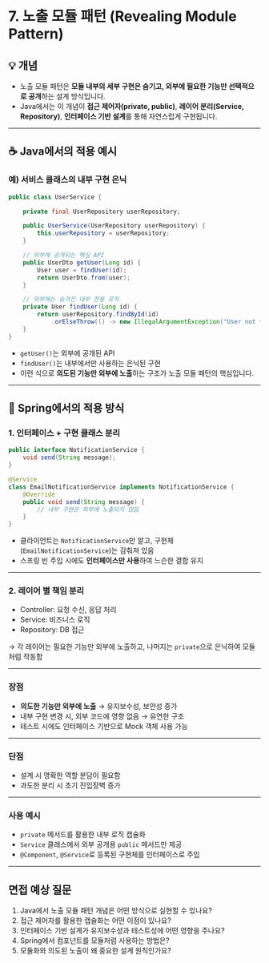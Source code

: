 # 7. 노출 모듈 패턴 (Revealing Module Pattern)

## 💡 개념
- 노출 모듈 패턴은 **모듈 내부의 세부 구현은 숨기고, 외부에 필요한 기능만 선택적으로 공개**하는 설계 방식입니다.
- Java에서는 이 개념이 **접근 제어자(private, public)**, **레이어 분리(Service, Repository)**, **인터페이스 기반 설계**를 통해 자연스럽게 구현됩니다.

---

## ☕ Java에서의 적용 예시

### 예) 서비스 클래스의 내부 구현 은닉

```java
public class UserService {

    private final UserRepository userRepository;

    public UserService(UserRepository userRepository) {
        this.userRepository = userRepository;
    }

    // 외부에 공개되는 핵심 API
    public UserDto getUser(Long id) {
        User user = findUser(id);
        return UserDto.from(user);
    }

    // 외부에는 숨겨진 내부 전용 로직
    private User findUser(Long id) {
        return userRepository.findById(id)
            .orElseThrow(() -> new IllegalArgumentException("User not found"));
    }
}
```

- `getUser()`는 외부에 공개된 API
- `findUser()`는 내부에서만 사용하는 은닉된 구현
- 이런 식으로 **의도된 기능만 외부에 노출**하는 구조가 노출 모듈 패턴의 핵심입니다.

---

## 🌱 Spring에서의 적용 방식

### 1. 인터페이스 + 구현 클래스 분리

```java
public interface NotificationService {
    void send(String message);
}

@Service
class EmailNotificationService implements NotificationService {
    @Override
    public void send(String message) {
        // 내부 구현은 외부에 노출되지 않음
    }
}
```

- 클라이언트는 `NotificationService`만 알고, 구현체(`EmailNotificationService`)는 감춰져 있음
- 스프링 빈 주입 시에도 **인터페이스만 사용**하여 느슨한 결합 유지

---

### 2. 레이어 별 책임 분리

- Controller: 요청 수신, 응답 처리
- Service: 비즈니스 로직
- Repository: DB 접근

→ 각 레이어는 필요한 기능만 외부에 노출하고, 나머지는 `private`으로 은닉하여 모듈처럼 작동함

---

### 장점
- **의도한 기능만 외부에 노출** → 유지보수성, 보안성 증가
- 내부 구현 변경 시, 외부 코드에 영향 없음 → 유연한 구조
- 테스트 시에도 인터페이스 기반으로 Mock 객체 사용 가능

---

### 단점
- 설계 시 명확한 역할 분담이 필요함
- 과도한 분리 시 초기 진입장벽 증가

---

### 사용 예시
- `private` 메서드를 활용한 내부 로직 캡슐화
- `Service` 클래스에서 외부 공개용 `public` 메서드만 제공
- `@Component`, `@Service`로 등록된 구현체를 인터페이스로 주입

---

## 면접 예상 질문
1. Java에서 노출 모듈 패턴 개념은 어떤 방식으로 실현할 수 있나요?
2. 접근 제어자를 활용한 캡슐화는 어떤 이점이 있나요?
3. 인터페이스 기반 설계가 유지보수성과 테스트성에 어떤 영향을 주나요?
4. Spring에서 컴포넌트를 모듈처럼 사용하는 방법은?
5. 모듈화와 의도된 노출이 왜 중요한 설계 원칙인가요?
